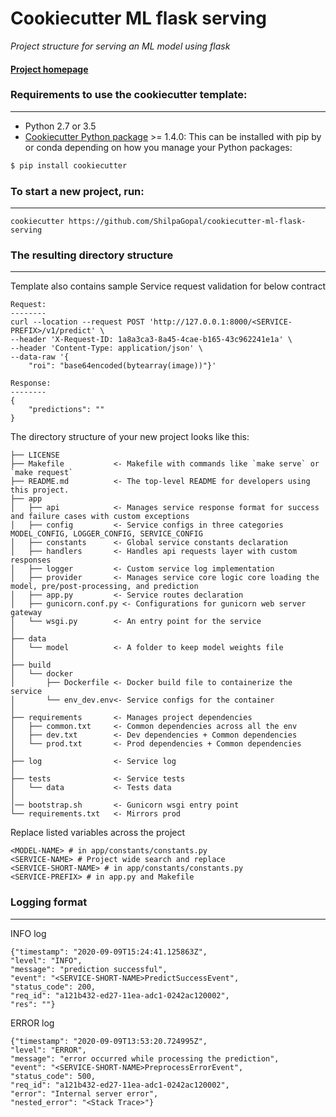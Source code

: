 # Cookiecutter ML flask serving

_Project structure for serving an ML model using flask_


#### [Project homepage](https://github.com/ShilpaGopal/cookiecutter-ml-flask-serving/)


### Requirements to use the cookiecutter template:
-----------
 - Python 2.7 or 3.5
 - [Cookiecutter Python package](http://cookiecutter.readthedocs.org/en/latest/installation.html) >= 1.4.0: This can be installed with pip by or conda depending on how you manage your Python packages:

``` bash
$ pip install cookiecutter
```

### To start a new project, run:
------------

    cookiecutter https://github.com/ShilpaGopal/cookiecutter-ml-flask-serving



### The resulting directory structure
------------

Template also contains sample Service request validation for below contract
```
Request:
--------
curl --location --request POST 'http://127.0.0.1:8000/<SERVICE-PREFIX>/v1/predict' \
--header 'X-Request-ID: 1a8a3ca3-8a45-4cae-b165-43c962241e1a' \
--header 'Content-Type: application/json' \
--data-raw '{
    "roi": "base64encoded(bytearray(image))"}'

Response:
--------
{
    "predictions": ""
}
```

The directory structure of your new project looks like this: 

```
├── LICENSE
├── Makefile           <- Makefile with commands like `make serve` or `make request`
├── README.md          <- The top-level README for developers using this project.
├── app 
│   ├── api            <- Manages service response format for success and failure cases with custom exceptions
│   ├── config         <- Service configs in three categories MODEL_CONFIG, LOGGER_CONFIG, SERVICE_CONFIG
│   ├── constants      <- Global service constants declaration
│   ├── handlers       <- Handles api requests layer with custom responses
│   ├── logger         <- Custom service log implementation
│   ├── provider       <- Manages service core logic core loading the model, pre/post-processing, and prediction
│   ├── app.py         <- Service routes declaration
│   ├── gunicorn.conf.py <- Configurations for gunicorn web server gateway
│   └── wsgi.py        <- An entry point for the service
│
├── data
│   └── model          <- A folder to keep model weights file
│
├── build              
│   └── docker
│       ├── Dockerfile <- Docker build file to containerize the service
│       └── env_dev.env<- Service configs for the container
│
├── requirements       <- Manages project dependencies
│   ├── common.txt     <- Common dependencies across all the env
│   ├── dev.txt        <- Dev dependencies + Common dependencies
│   └── prod.txt       <- Prod dependencies + Common dependencies
│
├── log                <- Service log
│
├── tests              <- Service tests
│   └── data           <- Tests data
│
│── bootstrap.sh       <- Gunicorn wsgi entry point
└── requirements.txt   <- Mirrors prod
```

Replace listed variables across the project
```
<MODEL-NAME> # in app/constants/constants.py
<SERVICE-NAME> # Project wide search and replace
<SERVICE-SHORT-NAME> # in app/constants/constants.py
<SERVICE-PREFIX> # in app.py and Makefile
```
### Logging format
----------------

INFO log
```
{"timestamp": "2020-09-09T15:24:41.125863Z", 
"level": "INFO", 
"message": "prediction successful", 
"event": "<SERVICE-SHORT-NAME>PredictSuccessEvent", 
"status_code": 200, 
"req_id": "a121b432-ed27-11ea-adc1-0242ac120002", 
"res": ""}
```
ERROR log
```
{"timestamp": "2020-09-09T13:53:20.724995Z", 
"level": "ERROR", 
"message": "error occurred while processing the prediction", 
"event": "<SERVICE-SHORT-NAME>PreprocessErrorEvent", 
"status_code": 500, 
"req_id": "a121b432-ed27-11ea-adc1-0242ac120002", 
"error": "Internal server error", 
"nested_error": "<Stack Trace>"}
```

